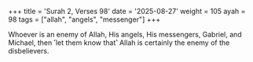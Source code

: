 +++
title = 'Surah 2, Verses 98'
date = '2025-08-27'
weight = 105
ayah = 98
tags = ["allah", "angels", "messenger"]
+++

Whoever is an enemy of Allah, His angels, His messengers, Gabriel, and Michael, then ˹let them know that˺ Allah is certainly the enemy of the disbelievers.